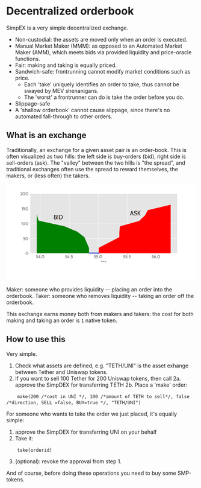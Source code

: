 # Decentralized orderbook

SimpEX is a very simple decentralized exchange.

- Non-custodial: the assets are moved only when an order is executed.
- Manual Market Maker (MMM): as opposed to an Automated Market Maker (AMM), which meets bids via provided liquidity and price-oracle functions. 
- Fair: making and taking is equally priced.
- Sandwich-safe: frontrunning cannot modify market conditions such as price. 
  - Each 'take' uniquely identifies an order to take, thus cannot be swayed by MEV shenanigans.
  - The 'worst' a frontrunner can do is take the order before you do. 
-  Slippage-safe
  - A 'shallow orderbook' cannot cause slippage, since there's no automated fall-through to other orders.

## What is an exchange

Traditionally, an exchange for a given asset pair is an order-book. This is often visualized as two hills: the left side is buy-orders (bid), right side is sell-orders (ask). 
The "valley" between the two hills is "the spread", 
and traditional exchanges often use the spread to reward themselves, the makers, or (less often) the takers. 

![orderbook](./orderbook.png)

Maker: someone who provides liquidity -- placing an order into the orderbook. 
Taker: someone who removes liquidity -- taking an order off the orderbook. 

This exchange earns money both from makers and takers: the cost for both making and taking an order is `1` native token. 

## How to use this

Very simple. 
1. Check what assets are defined, e.g. "TETH/UNI" is the asset exhange between Tether and Uniswap tokens. 
2. If you want to sell 100 Tether for 200 Uniswap tokens, then call 
 2a. approve the SimpDEX for transferring TETH
 2b. Place a 'make' order:
 
```
 	make(200 /*cost in UNI */, 100 /*amount of TETH to sell*/, false /*direction, SELL =false, BUY=true */, "TETH/UNI")
```

For someone who wants to take the order we just placed, it's equally simple: 

1. approve the SimpDEX for transferring UNI on your behalf
2. Take it:
 
```
 	take(orderid)
```
3. (optional): revoke the approval from step 1. 

And of course, before doing these operations you need to buy some SMP-tokens. 

